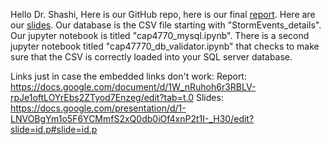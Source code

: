 Hello Dr. Shashi,
Here is our GitHub repo, here is our final [report](https://docs.google.com/document/d/1W_nRuhoh6r3RBLV-rpJe1oftLOYrEbs2ZTyod7Enzeg/edit?tab=t.0). Here are our [slides](https://docs.google.com/presentation/d/1-LNVOBgYm1o5F6YCMmfS2xQ0db0iOf4xnP2t1I-_H30/edit?slide=id.p#slide=id.p). Our database is the CSV file starting with "StormEvents_details". Our jupyter notebook is titled "cap4770_mysql.ipynb". There is a second jupyter notebook titled "cap47770_db_validator.ipynb" that checks to make sure that the CSV is correctly loaded into your SQL server database.


Links just in case the embedded links don't work: 
Report: https://docs.google.com/document/d/1W_nRuhoh6r3RBLV-rpJe1oftLOYrEbs2ZTyod7Enzeg/edit?tab=t.0
Slides: https://docs.google.com/presentation/d/1-LNVOBgYm1o5F6YCMmfS2xQ0db0iOf4xnP2t1I-_H30/edit?slide=id.p#slide=id.p
